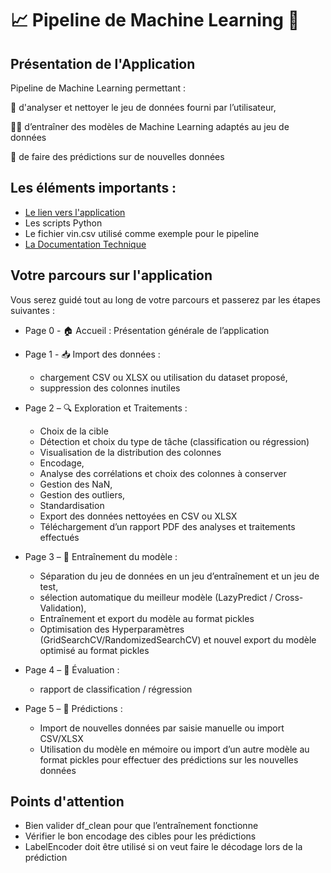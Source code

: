 #  📈 Pipeline de Machine Learning 🤖


## Présentation de l'Application
Pipeline de Machine Learning permettant :

🧹 d'analyser et nettoyer le jeu de données fourni par l’utilisateur,

🏋️‍♂️ d’entraîner des modèles de Machine Learning adaptés au jeu de données

🔮 de faire des prédictions sur de nouvelles données


## Les éléments importants :
- [Le lien vers l'application](https://pipeline-machine-learning.streamlit.app)
- Les scripts Python
- Le fichier vin.csv utilisé comme exemple pour le pipeline
- [La Documentation Technique](https://github.com/Datalex0/Projet_IA_Vin/blob/6195a9bd69ad0ae27a58218909459656c6c9e104/Documentation%20Technique.pdf)

## Votre parcours sur l'application
Vous serez guidé tout au long de votre parcours et passerez par les étapes suivantes :
* Page 0 - 🏠 Accueil : Présentation générale de l’application
  
* Page 1 - 📥 Import des données : 
  -	chargement CSV ou XLSX ou utilisation du dataset proposé, 
  -	suppression des colonnes inutiles
* Page 2 – 🔍 Exploration et Traitements :
  -	Choix de la cible
  -	Détection et choix du type de tâche (classification ou régression)
  -	Visualisation de la distribution des colonnes
  -	Encodage, 
  -	Analyse des corrélations et choix des colonnes à conserver
  -	Gestion des NaN,
  -	Gestion des outliers,
  -	Standardisation
  -	Export des données nettoyées en CSV ou XLSX
  -	Téléchargement d’un rapport PDF des analyses et traitements effectués
* Page 3 – 🦾 Entraînement du modèle : 
  -	Séparation du jeu de données en un jeu d’entraînement et un jeu de test,
  -	sélection automatique du meilleur modèle (LazyPredict / Cross-Validation),
  -	Entraînement et export du modèle au format pickles
  -	Optimisation des Hyperparamètres (GridSearchCV/RandomizedSearchCV) et nouvel export du modèle optimisé au format pickles
* Page 4 – 📝 Évaluation : 
  -	rapport de classification / régression
* Page 5 – 🔮 Prédictions : 
  -	Import de nouvelles données par saisie manuelle ou import CSV/XLSX
  -	Utilisation du modèle en mémoire ou import d’un autre modèle au format pickles pour effectuer des prédictions sur les nouvelles données

## Points d'attention
*	Bien valider df_clean pour que l’entraînement fonctionne
*	Vérifier le bon encodage des cibles pour les prédictions
*	LabelEncoder doit être utilisé si on veut faire le décodage lors de la prédiction


